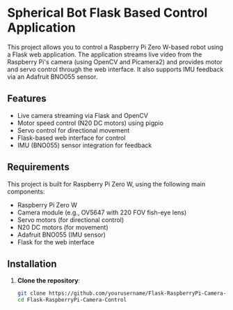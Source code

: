 # Spherical Bot Flask Based Control Application

This project allows you to control a Raspberry Pi Zero W-based robot using a Flask web application. The application streams live video from the Raspberry Pi's camera (using OpenCV and Picamera2) and provides motor and servo control through the web interface. It also supports IMU feedback via an Adafruit BNO055 sensor.

## Features
- Live camera streaming via Flask and OpenCV
- Motor speed control (N20 DC motors) using pigpio
- Servo control for directional movement
- Flask-based web interface for control
- IMU (BNO055) sensor integration for feedback

## Requirements

This project is built for Raspberry Pi Zero W, using the following main components:
- Raspberry Pi Zero W
- Camera module (e.g., OV5647 with 220 FOV fish-eye lens)
- Servo motors (for directional control)
- N20 DC motors (for movement)
- Adafruit BNO055 (IMU sensor)
- Flask for the web interface

## Installation

1. **Clone the repository**:

   ```bash
   git clone https://github.com/yourusername/Flask-RaspberryPi-Camera-Control.git
   cd Flask-RaspberryPi-Camera-Control
